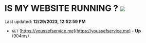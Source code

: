 # IS MY WEBSITE RUNNING ? [![](https://img.shields.io/static/v1?label=Sponsor&message=%E2%9D%A4&logo=GitHub&color=%23fe8e86)](https://github.com/sponsors/<username>)

Last updated: **12/29/2023, 12:52:59 PM**

- `GET` [https://youssefservice.me](https://youssefservice.me) - **Up** (904ms)
